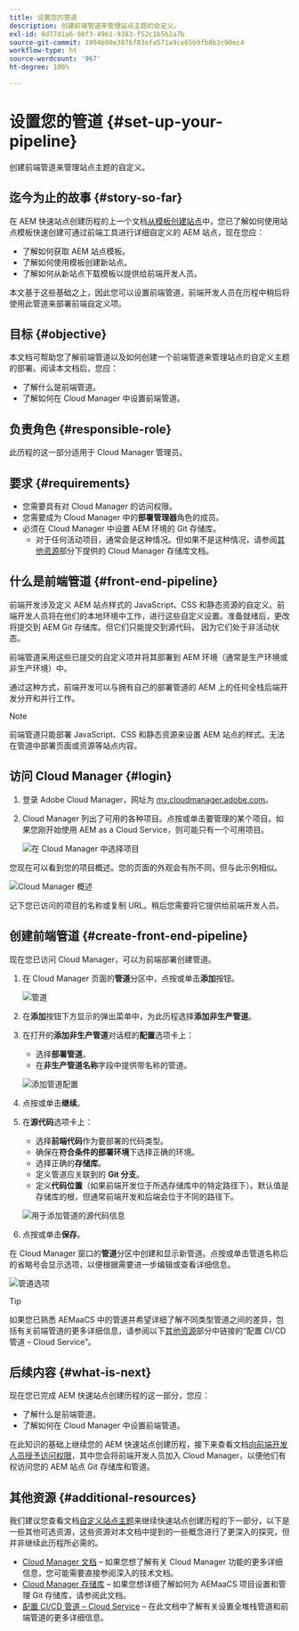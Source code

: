 ```yaml
---
title: 设置您的管道
description: 创建前端管道来管理站点主题的自定义。
exl-id: 0d77d1a6-98f3-4961-9283-f52c1b5b2a7b
source-git-commit: 1994b90e3876f03efa571a9ce65b9fb8b3c90ec4
workflow-type: ht
source-wordcount: '967'
ht-degree: 100%

---
```


# 设置您的管道 {#set-up-your-pipeline}

创建前端管道来管理站点主题的自定义。

## 迄今为止的故事 {#story-so-far}

在 AEM 快速站点创建历程的上一个文档[从模板创建站点](create-site.md)中，您已了解如何使用站点模板快速创建可通过前端工具进行详细自定义的 AEM 站点，现在您应：

* 了解如何获取 AEM 站点模板。
* 了解如何使用模板创建新站点。
* 了解如何从新站点下载模板以提供给前端开发人员。

本文基于这些基础之上，因此您可以设置前端管道，前端开发人员在历程中稍后将使用此管道来部署前端自定义项。

## 目标 {#objective}

本文档可帮助您了解前端管道以及如何创建一个前端管道来管理站点的自定义主题的部署。阅读本文档后，您应：

* 了解什么是前端管道。
* 了解如何在 Cloud Manager 中设置前端管道。

## 负责角色 {#responsible-role}

此历程的这一部分适用于 Cloud Manager 管理员。

## 要求 {#requirements}

* 您需要具有对 Cloud Manager 的访问权限。
* 您需要成为 Cloud Manager 中的&#x200B;**部署管理器**&#x200B;角色的成员。
* 必须在 Cloud Manager 中设置 AEM 环境的 Git 存储库。
   * 对于任何活动项目，通常会是这种情况。但如果不是这种情况，请参阅[其他资源](#additional-resources)部分下提供的 Cloud Manager 存储库文档。

## 什么是前端管道 {#front-end-pipeline}

前端开发涉及定义 AEM 站点样式的 JavaScript、CSS 和静态资源的自定义。前端开发人员将在他们的本地环境中工作，进行这些自定义设置。准备就绪后，更改将提交到 AEM Git 存储库。但它们只能提交到源代码， 因为它们处于非活动状态。

前端管道采用这些已提交的自定义项并将其部署到 AEM 环境（通常是生产环境或非生产环境）中。

通过这种方式，前端开发可以与拥有自己的部署管道的 AEM 上的任何全栈后端开发分开和并行工作。

>[!NOTE]
>
>前端管道只能部署 JavaScript、CSS 和静态资源来设置 AEM 站点的样式。无法在管道中部署页面或资源等站点内容。

## 访问 Cloud Manager {#login}

1. 登录 Adobe Cloud Manager，网址为 [my.cloudmanager.adobe.com](https://my.cloudmanager.adobe.com/)。

1. Cloud Manager 列出了可用的各种项目。点按或单击要管理的某个项目。如果您刚开始使用 AEM as a Cloud Service，则可能只有一个可用项目。

   ![在 Cloud Manager 中选择项目](assets/cloud-manager-select-program.png)

您现在可以看到您的项目概述。您的页面的外观会有所不同，但与此示例相似。

![Cloud Manager 概述](assets/cloud-manager-overview.png)

记下您已访问的项目的名称或复制 URL。稍后您需要将它提供给前端开发人员。

## 创建前端管道 {#create-front-end-pipeline}

现在您已访问 Cloud Manager，可以为前端部署创建管道。

1. 在 Cloud Manager 页面的&#x200B;**管道**&#x200B;分区中，点按或单击&#x200B;**添加**&#x200B;按钮。

   ![管道](assets/pipelines-add.png)

1. 在&#x200B;**添加**&#x200B;按钮下方显示的弹出菜单中，为此历程选择&#x200B;**添加非生产管道**。

1. 在打开的&#x200B;**添加非生产管道**&#x200B;对话框的&#x200B;**配置**&#x200B;选项卡上：
   * 选择&#x200B;**部署管道**。
   * 在&#x200B;**非生产管道名称**&#x200B;字段中提供带名称的管道。

   ![添加管道配置](assets/add-pipeline-configuration.png)

1. 点按或单击&#x200B;**继续**。

1. 在&#x200B;**源代码**&#x200B;选项卡上：
   * 选择&#x200B;**前端代码**&#x200B;作为要部署的代码类型。
   * 确保在&#x200B;**符合条件的部署环境**&#x200B;下选择正确的环境。
   * 选择正确的&#x200B;**存储库**。
   * 定义管道应关联到的 **Git 分支**。
   * 定义&#x200B;**代码位置**（如果前端开发位于所选存储库中的特定路径下）。默认值是存储库的根，但通常前端开发和后端会位于不同的路径下。

   ![用于添加管道的源代码信息](assets/add-pipeline-source-code.png)

1. 点按或单击&#x200B;**保存**。

在 Cloud Manager 窗口的&#x200B;**管道**&#x200B;分区中创建和显示新管道。点按或单击管道名称后的省略号会显示选项，以便根据需要进一步编辑或查看详细信息。

![管道选项](assets/new-pipeline.png)

>[!TIP]
>
>如果您已熟悉 AEMaaCS 中的管道并希望详细了解不同类型管道之间的差异，包括有关前端管道的更多详细信息，请参阅以下[其他资源](#additional-resources)部分中链接的“配置 CI/CD 管道 – Cloud Service”。

## 后续内容 {#what-is-next}

现在您已完成 AEM 快速站点创建历程的这一部分，您应：

* 了解什么是前端管道。
* 了解如何在 Cloud Manager 中设置前端管道。

在此知识的基础上继续您的 AEM 快速站点创建历程，接下来查看文档[向前端开发人员授予访问权限](grant-access.md)，其中您会将前端开发人员加入 Cloud Manager，以便他们有权访问您的 AEM 站点 Git 存储库和管道。

## 其他资源 {#additional-resources}

我们建议您查看文档[自定义站点主题](customize-theme.md)来继续快速站点创建历程的下一部分，以下是一些其他可选资源，这些资源对本文档中提到的一些概念进行了更深入的探究，但并非继续此历程所必需的。

* [Cloud Manager 文档](https://experienceleague.adobe.com/docs/experience-manager-cloud-service/onboarding/onboarding-concepts/cloud-manager-introduction.html) – 如果您想了解有关 Cloud Manager 功能的更多详细信息，您可能需要直接参阅深入的技术文档。
* [Cloud Manager 存储库](/help/implementing/cloud-manager/managing-code/cloud-manager-repositories.md) – 如果您想详细了解如何为 AEMaaCS 项目设置和管理 Git 存储库，请参阅此文档。
* [配置 CI/CD 管道 – Cloud Service](/help/implementing/cloud-manager/configuring-pipelines/introduction-ci-cd-pipelines.md) – 在此文档中了解有关设置全堆栈管道和前端管道的更多详细信息。
